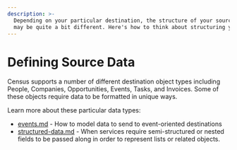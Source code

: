```yaml
---
description: >-
  Depending on your particular destination, the structure of your source data
  may be quite a bit different. Here's how to think about structuring your data.
---
```


# Defining Source Data

Census supports a number of different destination object types including People, Companies, Opportunities, Events, Tasks, and Invoices. Some of these objects require data to be formatted in unique ways.&#x20;

Learn more about these particular data types:

* [events.md](events.md "mention") - How to model data to send to event-oriented destinations
* [structured-data.md](structured-data.md "mention") - When services require semi-structured or nested fields to be passed along in order to represent lists or related objects.&#x20;
